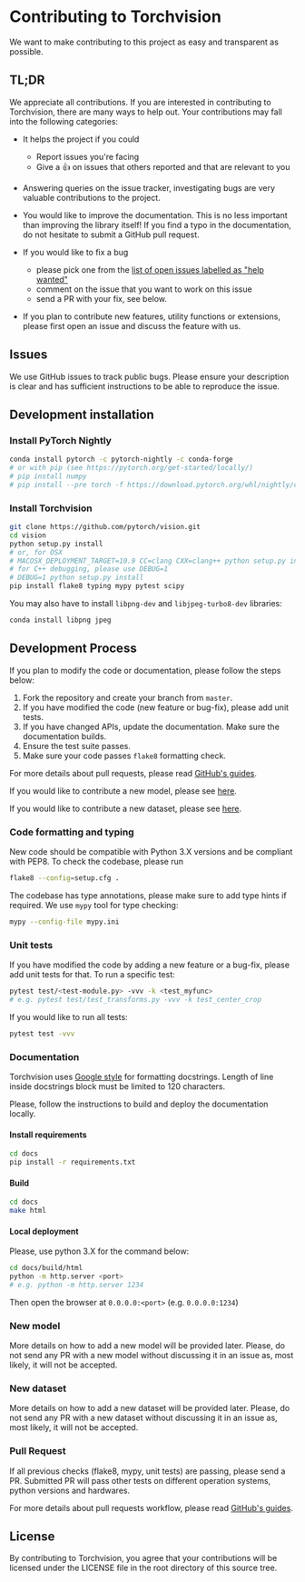 # Contributing to Torchvision

We want to make contributing to this project as easy and transparent as possible.

## TL;DR

We appreciate all contributions. If you are interested in contributing to Torchvision, there are many ways to help out. 
Your contributions may fall into the following categories:

- It helps the project if you could 
    - Report issues you're facing
    - Give a :+1: on issues that others reported and that are relevant to you 

- Answering queries on the issue tracker, investigating bugs are very valuable contributions to the project.

- You would like to improve the documentation. This is no less important than improving the library itself! 
If you find a typo in the documentation, do not hesitate to submit a GitHub pull request.

- If you would like to fix a bug
    - please pick one from the [list of open issues labelled as "help wanted"](https://github.com/pytorch/vision/issues?q=is%3Aopen+is%3Aissue+label%3A%22help+wanted%22)
    - comment on the issue that you want to work on this issue
    - send a PR with your fix, see below. 

- If you plan to contribute new features, utility functions or extensions, please first open an issue and discuss the feature with us.

## Issues

We use GitHub issues to track public bugs. Please ensure your description is
clear and has sufficient instructions to be able to reproduce the issue.

## Development installation

### Install PyTorch Nightly 

```bash
conda install pytorch -c pytorch-nightly -c conda-forge
# or with pip (see https://pytorch.org/get-started/locally/)
# pip install numpy
# pip install --pre torch -f https://download.pytorch.org/whl/nightly/cu102/torch_nightly.html
```

### Install Torchvision

```bash
git clone https://github.com/pytorch/vision.git
cd vision
python setup.py install
# or, for OSX
# MACOSX_DEPLOYMENT_TARGET=10.9 CC=clang CXX=clang++ python setup.py install
# for C++ debugging, please use DEBUG=1
# DEBUG=1 python setup.py install
pip install flake8 typing mypy pytest scipy
```
You may also have to install `libpng-dev` and `libjpeg-turbo8-dev` libraries:
```bash
conda install libpng jpeg
```

## Development Process

If you plan to modify the code or documentation, please follow the steps below:

1. Fork the repository and create your branch from `master`.
2. If you have modified the code (new feature or bug-fix), please add unit tests.
3. If you have changed APIs, update the documentation. Make sure the documentation builds.
4. Ensure the test suite passes.
5. Make sure your code passes `flake8` formatting check.

For more details about pull requests, 
please read [GitHub's guides](https://docs.github.com/en/github/collaborating-with-issues-and-pull-requests/creating-a-pull-request). 

If you would like to contribute a new model, please see [here](#New-model).

If you would like to contribute a new dataset, please see [here](#New-dataset). 

### Code formatting and typing

New code should be compatible with Python 3.X versions and be compliant with PEP8. To check the codebase, please run
```bash
flake8 --config=setup.cfg .
```

The codebase has type annotations, please make sure to add type hints if required. We use `mypy` tool for type checking:
```bash
mypy --config-file mypy.ini
```

### Unit tests

If you have modified the code by adding a new feature or a bug-fix, please add unit tests for that. To run a specific 
test: 
```bash
pytest test/<test-module.py> -vvv -k <test_myfunc>
# e.g. pytest test/test_transforms.py -vvv -k test_center_crop
```

If you would like to run all tests:
```bash
pytest test -vvv
``` 

### Documentation

Torchvision uses [Google style](http://sphinxcontrib-napoleon.readthedocs.io/en/latest/example_google.html)
for formatting docstrings. Length of line inside docstrings block must be limited to 120 characters.

Please, follow the instructions to build and deploy the documentation locally.

#### Install requirements

```bash
cd docs
pip install -r requirements.txt
```

#### Build

```bash
cd docs
make html
```

#### Local deployment

Please, use python 3.X for the command below:
```bash
cd docs/build/html
python -m http.server <port>
# e.g. python -m http.server 1234
```
Then open the browser at `0.0.0.0:<port>` (e.g. `0.0.0.0:1234`)

### New model

More details on how to add a new model will be provided later. Please, do not send any PR with a new model without discussing 
it in an issue as, most likely, it will not be accepted.
 
### New dataset

More details on how to add a new dataset will be provided later. Please, do not send any PR with a new dataset without discussing 
it in an issue as, most likely, it will not be accepted.

### Pull Request

If all previous checks (flake8, mypy, unit tests) are passing, please send a PR. Submitted PR will pass other tests on 
different operation systems, python versions and hardwares.

For more details about pull requests workflow, 
please read [GitHub's guides](https://docs.github.com/en/github/collaborating-with-issues-and-pull-requests/creating-a-pull-request).

## License

By contributing to Torchvision, you agree that your contributions will be licensed
under the LICENSE file in the root directory of this source tree.
